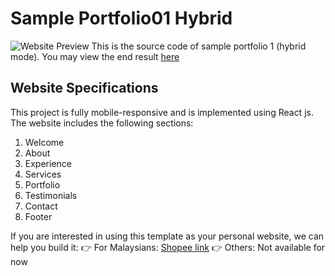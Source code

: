 # Sample Portfolio01 Hybrid
![Website Preview](https://github.com/techhypes/sample-portfolio01-hybrid/blob/sample-portfolio01-hybrid/portfolio/src/assets/cyan-dark.jpg?raw=true)
This is the source code of sample portfolio 1 (hybrid mode). You may view the end result [here](https://techhypes.github.io/sample-portfolio01-hybrid/)

## Website Specifications
This project is fully mobile-responsive and is implemented using React js. The website includes the following sections:
1. Welcome
2. About
3. Experience
4. Services
5. Portfolio
6. Testimonials
7. Contact
8. Footer

If you are interested in using this template as your personal website, we can help you build it:
👉 For Malaysians: [Shopee link](https://shopee.com.my/)
👉 Others: Not available for now
